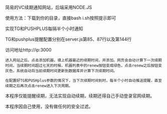 简易的VC续期通知网站，后端采用NODE.JS 

使用方法：下载到你的目录，直接bash i.sh按照提示即可

实现TG和PUSHPLUS每隔半个小时通知

TG和pushplus提醒配置分别在server.js第85、87行以及第144行

访问地址http://ip:3000

    进入网站之后，点击添加机器，填上机器最近的续期时间，并添加。网页会自动计算下一次续期时间，当续期时间超过七天的时候，机器列表中的renew按钮变成绿色，点击renew之后按钮变灰色，系统自动将当前续期时间更新到数据库并计算下次续期时间。

    在配置好TG和PUSHplus参数的情况下，当下次续期时间到时，每半个小时自动推送提醒，直至续期之后再次点击renew进入下次周期。

本程序仅能提醒续期，无法实现自动续期，续期还得自己手动登录官网续期。


本程序因自己使用，没有做任何的安全过滤。
